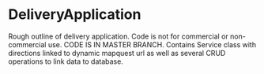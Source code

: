 # DeliveryApplication

Rough outline of delivery application. Code is not for commercial or non-commercial use. CODE IS IN MASTER BRANCH. Contains Service class with directions linked to dynamic mapquest url as well as several CRUD operations to link data to database.
